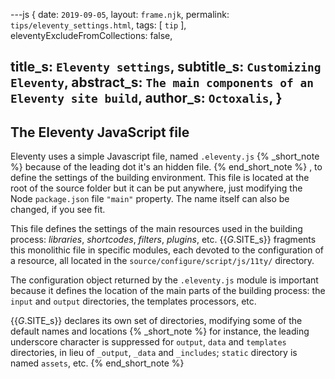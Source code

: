 ---js
{
  date:      `2019-09-05`,
  layout:    `frame.njk`,
  permalink: `tips/eleventy_settings.html`,
  tags:      [ `tip` ],
  eleventyExcludeFromCollections: false,

  title_s:     `Eleventy settings`,
  subtitle_s:  `Customizing Eleventy`,
  abstract_s:  `The main components of an Eleventy site build`,
  author_s:    `Octoxalis`,
}
---
[comment]: # (======== Post ========)

## The Eleventy JavaScript file

Eleventy uses a simple Javascript file, named `.eleventy.js`
{% _short_note %}
because of the leading dot it's an hidden file.
{% end_short_note %}
, to define the settings of the building environment. This file is located at the root of the source folder but it can be put anywhere, just modifying the Node `package.json` file `"main"` property. The name itself can also be changed, if you see fit.

This file defines the settings of the main resources used in the building process: _libraries_, _shortcodes_, _filters_, _plugins_, etc. {{_G_.SITE_s}} fragments this monolithic file in specific modules, each devoted to the configuration of a resource, all located in the `source/configure/script/js/11ty/` directory.

The configuration object returned by the `.eleventy.js` module is important because it defines the location of the main parts of the building process: the `input` and `output` directories, the templates processors, etc.

{{_G_.SITE_s}} declares its own set of directories, modifying some of the default names and locations
{% _short_note %}
for instance, the leading underscore character is suppressed for `output`, `data` and `templates` directories, in lieu of `_output`, `_data` and `_includes`; `static` directory is named `assets`, etc.
{% end_short_note %}

[comment]: # (======== Links ========)
